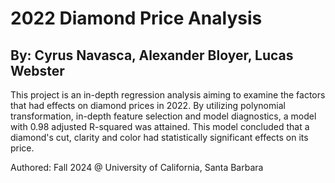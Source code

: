 # 2022 Diamond Price Analysis

## By: Cyrus Navasca, Alexander Bloyer, Lucas Webster

This project is an in-depth regression analysis aiming to examine the factors that had effects on diamond prices in 2022. By utilizing polynomial transformation, in-depth feature selection and model diagnostics, a model with 0.98 adjusted R-squared was attained. This model concluded that a diamond's cut, clarity and color had statistically significant effects on its price.

Authored: Fall 2024 @ University of California, Santa Barbara



